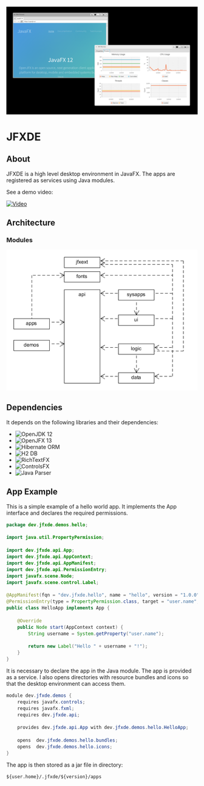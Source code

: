 ![Screen](dev.jfxde.parent/src/site/resources/images/screen.png)
# JFXDE
## About
JFXDE is a high level desktop environment in JavaFX. The apps are registered as services using Java modules.

See a demo video:

[![Video](https://img.youtube.com/vi/unqYNbjHKsY/0.jpg)](https://www.youtube.com/watch?v=unqYNbjHKsY)

## Architecture
### Modules

![Modules](dev.jfxde.parent/src/site/resources/images/modules.png)

## Dependencies
It depends on the following libraries and their dependencies:

- ![OpenJDK 12](http://http://jdk.java.net)
- ![OpenJFX 13](https://openjfx.io)
- ![Hibernate ORM](https://hibernate.org/orm/)
- ![H2 DB](https://www.h2database.com)
- ![RichTextFX](https://github.com/FXMisc/RichTextFX)
- ![ControlsFX](https://github.com/controlsfx/controlsfx)
- ![Java Parser](https://javaparser.org)

## App Example
This is a simple example of a hello world app. It implements the App interface and declares the required permissions.

```java
package dev.jfxde.demos.hello;

import java.util.PropertyPermission;

import dev.jfxde.api.App;
import dev.jfxde.api.AppContext;
import dev.jfxde.api.AppManifest;
import dev.jfxde.api.PermissionEntry;
import javafx.scene.Node;
import javafx.scene.control.Label;

@AppManifest(fqn = "dev.jfxde.hello", name = "hello", version = "1.0.0", vendor = "JFXDE", website = "http://www.duckduckgo.org?q=hello")
@PermissionEntry(type = PropertyPermission.class, target = "user.name", actions = "read")
public class HelloApp implements App {

	@Override
	public Node start(AppContext context) {
		String username = System.getProperty("user.name");

		return new Label("Hello " + username + "!");
	}
}
```

It is necessary to declare the app in the Java module. The app is provided as a service. I also opens directories with resource bundles and icons
so that the desktop environment can access them.

```java
module dev.jfxde.demos {
	requires javafx.controls;
	requires javafx.fxml;
	requires dev.jfxde.api;

	provides dev.jfxde.api.App with dev.jfxde.demos.hello.HelloApp;

	opens  dev.jfxde.demos.hello.bundles;
	opens  dev.jfxde.demos.hello.icons;
}
```

The app is then stored as a jar file in directory:

```
${user.home}/.jfxde/${version}/apps
```
